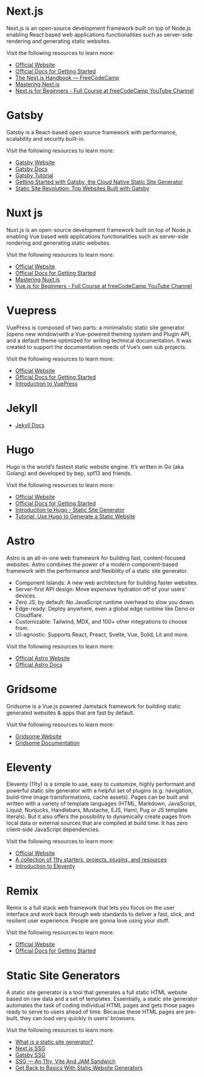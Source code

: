 # Next.js

Next.js is an open-source development framework built on top of Node.js
enabling React based web applications functionalities such as server-side
rendering and generating static websites.

Visit the following resources to learn more:

- [Official Website](https://nextjs.org/)
- [Official Docs for Getting Started](https://nextjs.org/docs/getting-started)
- [The Next.js Handbook — FreeCodeCamp](https://www.freecodecamp.org/news/the-next-js-handbook/)
- [Mastering Next.js](https://masteringnextjs.com/)
- [Next.js for Beginners - Full Course at freeCodeCamp YouTube Channel](https://youtu.be/1WmNXEVia8I)

# Gatsby

Gatsby is a React-based open source framework with performance, scalability and security built-in.

Visit the following resources to learn more:

- [Gatsby Website](https://www.gatsbyjs.com/)
- [Gatsby Docs](https://www.gatsbyjs.com/docs)
- [Gatsby Tutorial](https://youtube.com/playlist?list=PL4cUxeGkcC9hw1g77I35ZivVLe8k2nvjB)
- [Getting Started with Gatsby, the Cloud Native Static Site Generator](https://thenewstack.io/getting-started-with-gatsby-the-cloud-native-static-site-generator/)
- [Static Site Revolution: Top Websites Built with Gatsby](https://thenewstack.io/static-site-revolution-top-websites-built-with-gatsby/)

# Nuxt js

Nuxt.js is an open-source development framework built on top of Node.js
enabling Vue based web applications functionalities such as server-side
rendering and generating static websites.

Visit the following resources to learn more:

- [Official Website](https://nuxtjs.org/)
- [Official Docs for Getting Started](https://nuxtjs.org/docs/get-started)
- [Mastering Nuxt.js](https://masteringnuxt.com/)
- [Vue.js for Beginners - Full Course at freeCodeCamp YouTube Channel](https://www.youtube.com/watch?v=FXpIoQ_rT_c)


# Vuepress

VuePress is composed of two parts: a minimalistic static site generator (opens new window)with a Vue-powered theming system and Plugin API, and a default theme optimized for writing technical documentation. It was created to support the documentation needs of Vue’s own sub projects.

Visit the following resources to learn more:

- [Official Website](https://vuepress.vuejs.org/)
- [Official Docs for Getting Started](https://vuepress.vuejs.org/guide/getting-started.html)
- [Introduction to VuePress](https://www.youtube.com/watch?v=lIv1ItUzktc)

# Jekyll

- [Jekyll Docs](https://jekyllrb.com/docs/)

# Hugo

Hugo is the world’s fastest static website engine. It’s written in Go (aka Golang) and developed by bep, spf13 and friends.

Visit the following resources to learn more:

- [Official Website](https://gohugo.io/)
- [Official Docs for Getting Started](https://gohugo.io/documentation/)
- [Introduction to Hugo - Static Site Generator ](https://www.youtube.com/watch?v=qtIqKaDlqXo&list=PLLAZ4kZ9dFpOnyRlyS-liKL5ReHDcj4G3)
- [Tutorial: Use Hugo to Generate a Static Website](https://thenewstack.io/tutorial-use-hugo-to-generate-a-static-website/)

# Astro

Astro is an all-in-one web framework for building fast, content-focused websites. Astro combines the power of a modern component-based framework with the performance and flexibility of a static site generator.

- Component Islands: A new web architecture for building faster websites.
- Server-first API design: Move expensive hydration off of your users’ devices.
- Zero JS, by default: No JavaScript runtime overhead to slow you down.
- Edge-ready: Deploy anywhere, even a global edge runtime like Deno or Cloudflare.
- Customizable: Tailwind, MDX, and 100+ other integrations to choose from.
- UI-agnostic: Supports React, Preact, Svelte, Vue, Solid, Lit and more.

Visit the following resources to learn more:

- [Official Astro Website](https://astro.build/)
- [Official Astro Docs](https://docs.astro.build/)

# Gridsome

Gridsome is a Vue.js powered Jamstack framework for building static generated websites & apps that are fast by default.

Visit the following resources to learn more:

- [Gridsome Website](https://gridsome.org/)
- [Gridsome Documentation](https://gridsome.org/docs/)

# Eleventy

Eleventy (11ty) is a simple to use, easy to customize, highly performant and powerful static site generator with a helpful set of plugins (e.g. navigation, build-time image transformations, cache assets). Pages can be built and written with a variety of template languages (HTML, Markdown, JavaScript, Liquid, Nunjucks, Handlebars, Mustache, EJS, Haml, Pug or JS template literals). But it also offers the possibility to dynamically create pages from local data or external sources that are compiled at build time. It has zero client-side JavaScript dependencies.

Visit the following resources to learn more:

- [Official Website](https://www.11ty.dev/)
- [A collection of 11ty starters, projects, plugins, and resources](https://11ty.rocks/)
- [Introduction to Eleventy](https://www.youtube.com/watch?v=-dM6AmNmMFA)

# Remix

Remix is a full stack web framework that lets you focus on the user interface and work back through web standards to deliver a fast, slick, and resilient user experience. People are gonna love using your stuff.

Visit the following resources to learn more:

- [Official Website](https://remix.run/)
- [Official Docs for Getting Started](https://remix.run/docs/en/v1#getting-started)

# Static Site Generators

A static site generator is a tool that generates a full static HTML website based on raw data and a set of templates. Essentially, a static site generator automates the task of coding individual HTML pages and gets those pages ready to serve to users ahead of time. Because these HTML pages are pre-built, they can load very quickly in users' browsers.

Visit the following resources to learn more:

- [What is a static site generator?](https://www.cloudflare.com/learning/performance/static-site-generator/)
- [Next.js SSG](https://nextjs.org/docs/advanced-features/static-html-export)
- [Gatsby SSG](https://www.gatsbyjs.com/docs/glossary/static-site-generator/)
- [SSG — An 11ty, Vite And JAM Sandwich](https://www.smashingmagazine.com/2021/10/building-ssg-11ty-vite-jam-sandwich/)
- [Get Back to Basics With Static Website Generators](https://thenewstack.io/get-back-basics-static-website-generators/)
